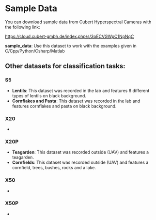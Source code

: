 # Sample Data

You can download sample data from Cubert Hyperspectral Cameras with the following link:

https://cloud.cubert-gmbh.de/index.php/s/3oECVGWpC1NpNqC


__sample_data__: Use this dataset to work with the examples given in C/Cpp/Python/Csharp/Matlab


## Other datasets for classification tasks:

### S5
- __Lentils__: 	This dataset was recorded in the lab and features 6 different types of lentils on black background. 
- __Cornflakes and Pasta__: This dataset was recorded in the lab and features cornflakes and pasta on black background. 

### X20
-

### X20P
- __Teagarden__: This dataset was recorded outside (UAV) and features a teagarden. 
- __Cornfields__: This dataset was recorded outside (UAV) and features a cornfield, trees, bushes, rocks and a lake. 
### X50
-

### X50P
-
 